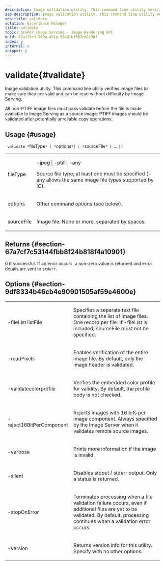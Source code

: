 ```yaml
---
description: Image validation utility. This command line utility verifies image files to make sure they are valid and can be read without difficulty by Image Serving.
seo-description: Image validation utility. This command line utility verifies image files to make sure they are valid and can be read without difficulty by Image Serving.
seo-title: validate
solution: Experience Manager
title: validate
topic: Scene7 Image Serving - Image Rendering API
uuid: 87a129ed-950a-4b1a-9240-bf567cd8e38f
index: y
internal: n
snippet: y
---
```


# validate{#validate}

Image validation utility. This command line utility verifies image files to make sure they are valid and can be read without difficulty by Image Serving.

All non-PTIFF image files must pass validate before the file is made available to Image Serving as a source image. PTIFF images should be validated after potentially unreliable copy operations.

## Usage {#usage}

` validate *`fileType`* [ *`options`*] [ *`sourceFile`* [ … ]]`

<table id="simpletable_D2C6B20E1007433AB4184A73046A44F0"> 
 <tr class="strow"> 
  <td class="stentry"> <p> <span class="codeph"> <span class="varname"> fileType </span> </span> </p> </td> 
  <td class="stentry"> <p> <span class="codeph"> -jpeg | -ptif | -any </span> </p> <p>Source file type; at least one must be specified (-any allows the same image file types supported by IC). </p> </td> 
 </tr> 
 <tr class="strow"> 
  <td class="stentry"> <p> <span class="codeph"> <span class="varname"> options </span> </span> </p> </td> 
  <td class="stentry"> <p>Other command options (see below). </p> </td> 
 </tr> 
 <tr class="strow"> 
  <td class="stentry"> <p> <span class="codeph"> <span class="varname"> sourceFile </span> </span> </p> </td> 
  <td class="stentry"> <p> Image file. None or more, separated by spaces. </p> </td> 
 </tr> 
</table>

## Returns {#section-67a7cf7c53144fbb8f24b818f4a10901}

0 if successful. If an error occurs, a non-zero value is returned and error details are sent to `stderr`.

## Options {#section-9df8334b46cb4e90901505af59e4600e}

<table id="simpletable_004B1A29BDFD40A9B89E4CBD23119B3F"> 
 <tr class="strow"> 
  <td class="stentry"> <p> <span class="codeph"> -fileList <span class="varname"> listFile </span> </span> </p> </td> 
  <td class="stentry"> <p>Specifies a separate text file containing the list of image files. One record per file. If <span class="codeph"> -fileList </span> is included, <span class="varname"> sourceFile </span> must not be specified. </p> </td> 
 </tr> 
 <tr class="strow"> 
  <td class="stentry"> <p> <span class="codeph"> -readPixels </span> </p> </td> 
  <td class="stentry"> <p>Enables verification of the entire image file. By default, only the image header is validated. </p> </td> 
 </tr> 
 <tr class="strow"> 
  <td class="stentry"> <p> <span class="codeph"> -validatecolorprofile </span> </p> </td> 
  <td class="stentry"> <p>Verifies the embedded color profile for validity. By default, the profile body is not checked. </p> </td> 
 </tr> 
 <tr class="strow"> 
  <td class="stentry"> <p> <span class="codeph"> -reject16BitPerComponent </span> </p> </td> 
  <td class="stentry"> <p> Rejects images with 16 bits per image component. Always specified by the Image Server when it validates remote source images. </p> </td> 
 </tr> 
 <tr class="strow"> 
  <td class="stentry"> <p> <span class="codeph"> -verbose </span> </p> </td> 
  <td class="stentry"> <p> Prints more information if the image is invalid. </p> </td> 
 </tr> 
 <tr class="strow"> 
  <td class="stentry"> <p> <span class="codeph"> -silent </span> </p> </td> 
  <td class="stentry"> <p>Disables <span class="codeph"> stdout </span>/ <span class="codeph"> stderr </span> output. Only a status is returned. </p> </td> 
 </tr> 
 <tr class="strow"> 
  <td class="stentry"> <p> <span class="codeph"> -stopOnError </span> </p> </td> 
  <td class="stentry"> <p>Terminates processing when a file validation failure occurs, even if additional files are yet to be validated. By default, processing continues when a validation error occurs </p> </td> 
 </tr> 
 <tr class="strow"> 
  <td class="stentry"> <p> <span class="codeph"> -version </span> </p> </td> 
  <td class="stentry"> <p>Returns version info for this utility. Specify with no other options. </p> </td> 
 </tr> 
</table>

